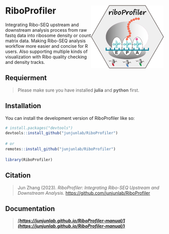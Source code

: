 # RiboProfiler <img src="man/ribosome3.tif" align="right" height="200" />

<!-- badges: start -->

Integrating Ribo-SEQ upstream and downstream analysis process from raw fastq data into ribosome density or count matrix data. Making Ribo-SEQ analysis
workflow more easier and concise for R users. Also supporting multiple kinds of visualization with Ribo quality checking and density tracks.

<!-- badges: end -->

## Requierment

> Please make sure you have installed **julia** and **python** first.

## Installation

You can install the development version of RiboProfiler like so:

``` r
# install.packages("devtools")
devtools::install_github("junjunlab/RiboProfiler")

# or
remotes::install_github("junjunlab/RiboProfiler")

library(RiboProfiler)
```

## Citation

> Jun Zhang (2023). *RiboProfiler: Integrating Ribo-SEQ Upstream and Downstream Analysis.*  https://github.com/junjunlab/RiboProfiler

## Documentation

> ***[https://junjunlab.github.io/RiboProfiler-manual/](https://junjunlab.github.io/RiboProfiler-manual/)***

